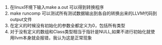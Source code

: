 1. 在linux环境下输入make a.out 可以得到转换程序
2. make runcomp 可以测试所有测试数据输出到各自的转换出来的LLVM代码到output文件
3. 在定义的时候没有初始化的参数全都定义为0，包括所有类型
4. 对于没有定义的数组和Class类型相当于指针是NULL,如果不进行初始化就使用llvm本身就会报错，我认为这是正常现象